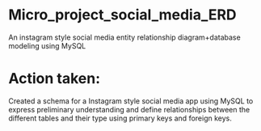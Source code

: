 # Micro_project_social_media_ERD
An instagram style social media entity relationship diagram+database modeling using MySQL

# Action taken: 
Created a schema for a Instagram style social media app using MySQL to express preliminary understanding and define relationships between the different tables and their type using primary keys and foreign keys.
